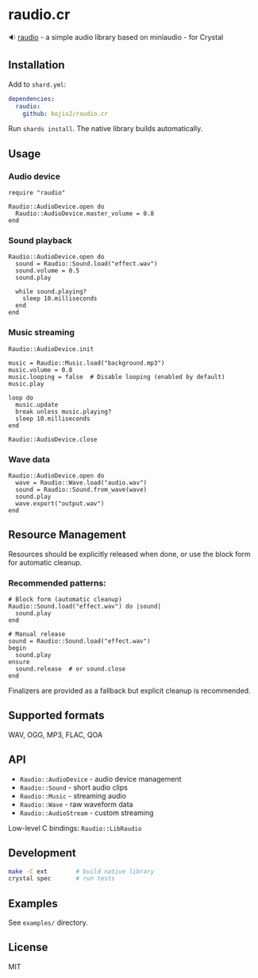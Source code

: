 # raudio.cr

:sound: [raudio](https://github.com/raysan5/raudio) - a simple audio library based on miniaudio - for Crystal

## Installation

Add to `shard.yml`:

```yaml
dependencies:
  raudio:
    github: kojix2/raudio.cr
```

Run `shards install`. The native library builds automatically.

## Usage

### Audio device

```crystal
require "raudio"

Raudio::AudioDevice.open do
  Raudio::AudioDevice.master_volume = 0.8
end
```

### Sound playback

```crystal
Raudio::AudioDevice.open do
  sound = Raudio::Sound.load("effect.wav")
  sound.volume = 0.5
  sound.play

  while sound.playing?
    sleep 10.milliseconds
  end
end
```

### Music streaming

```crystal
Raudio::AudioDevice.init

music = Raudio::Music.load("background.mp3")
music.volume = 0.8
music.looping = false  # Disable looping (enabled by default)
music.play

loop do
  music.update
  break unless music.playing?
  sleep 10.milliseconds
end

Raudio::AudioDevice.close
```

### Wave data

```crystal
Raudio::AudioDevice.open do
  wave = Raudio::Wave.load("audio.wav")
  sound = Raudio::Sound.from_wave(wave)
  sound.play
  wave.export("output.wav")
end
```

## Resource Management

Resources should be explicitly released when done, or use the block form for automatic cleanup.

### Recommended patterns:

```crystal
# Block form (automatic cleanup)
Raudio::Sound.load("effect.wav") do |sound|
  sound.play
end

# Manual release
sound = Raudio::Sound.load("effect.wav")
begin
  sound.play
ensure
  sound.release  # or sound.close
end
```

Finalizers are provided as a fallback but explicit cleanup is recommended.

## Supported formats

WAV, OGG, MP3, FLAC, QOA

## API

- `Raudio::AudioDevice` - audio device management
- `Raudio::Sound` - short audio clips
- `Raudio::Music` - streaming audio
- `Raudio::Wave` - raw waveform data
- `Raudio::AudioStream` - custom streaming

Low-level C bindings: `Raudio::LibRaudio`

## Development

```bash
make -C ext        # build native library
crystal spec       # run tests
```

## Examples

See `examples/` directory.

## License

MIT
